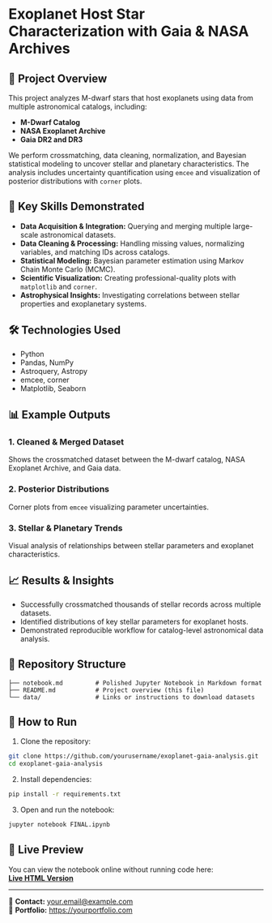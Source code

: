 # Exoplanet Host Star Characterization with Gaia & NASA Archives

## 📌 Project Overview
This project analyzes M-dwarf stars that host exoplanets using data from multiple astronomical catalogs, including:
- **M-Dwarf Catalog**
- **NASA Exoplanet Archive**
- **Gaia DR2 and DR3**

We perform crossmatching, data cleaning, normalization, and Bayesian statistical modeling to uncover stellar and planetary characteristics. The analysis includes uncertainty quantification using `emcee` and visualization of posterior distributions with `corner` plots.

## 🚀 Key Skills Demonstrated
- **Data Acquisition & Integration:** Querying and merging multiple large-scale astronomical datasets.
- **Data Cleaning & Processing:** Handling missing values, normalizing variables, and matching IDs across catalogs.
- **Statistical Modeling:** Bayesian parameter estimation using Markov Chain Monte Carlo (MCMC).
- **Scientific Visualization:** Creating professional-quality plots with `matplotlib` and `corner`.
- **Astrophysical Insights:** Investigating correlations between stellar properties and exoplanetary systems.

## 🛠️ Technologies Used
- Python
- Pandas, NumPy
- Astroquery, Astropy
- emcee, corner
- Matplotlib, Seaborn

## 📊 Example Outputs
### 1. Cleaned & Merged Dataset
Shows the crossmatched dataset between the M-dwarf catalog, NASA Exoplanet Archive, and Gaia data.

### 2. Posterior Distributions
Corner plots from `emcee` visualizing parameter uncertainties.

### 3. Stellar & Planetary Trends
Visual analysis of relationships between stellar parameters and exoplanet characteristics.

## 📈 Results & Insights
- Successfully crossmatched thousands of stellar records across multiple datasets.
- Identified distributions of key stellar parameters for exoplanet hosts.
- Demonstrated reproducible workflow for catalog-level astronomical data analysis.

## 📂 Repository Structure
```
├── notebook.md         # Polished Jupyter Notebook in Markdown format
├── README.md           # Project overview (this file)
└── data/               # Links or instructions to download datasets
```

## 📜 How to Run
1. Clone the repository:
```bash
git clone https://github.com/yourusername/exoplanet-gaia-analysis.git
cd exoplanet-gaia-analysis
```
2. Install dependencies:
```bash
pip install -r requirements.txt
```
3. Open and run the notebook:
```bash
jupyter notebook FINAL.ipynb
```

## 🔗 Live Preview
You can view the notebook online without running code here:  
**[Live HTML Version](https://yourusername.github.io/exoplanet-gaia-analysis/)**

---
📧 **Contact:** your.email@example.com  
💼 **Portfolio:** https://yourportfolio.com
